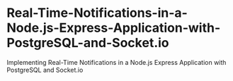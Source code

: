 # Real-Time-Notifications-in-a-Node.js-Express-Application-with-PostgreSQL-and-Socket.io
Implementing Real-Time Notifications in a Node.js Express Application with PostgreSQL and Socket.io

